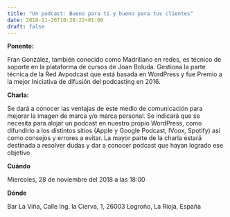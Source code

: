 ```yaml
---
title: "Un podcast: Bueno para tí y bueno para tus clientes"
date: 2018-11-26T10:28:22+01:00
draft: false
---
```


__Ponente:__

Fran González, también conocido como Madrillano en redes, es técnico de soporte en la plataforma de cursos de Joan Boluda. Gestiona la parte técnica de la Red Avpodcast que está basada en WordPress y fue Premio a la mejor Iniciativa de difusión del podcasting en 2016.

__Charla:__

Se dará a conocer las ventajas de este medio de comunicación para mejorar la imagen de marca y/o marca personal. Se indicará que se necesita para alojar un podcast en nuestro propio WordPress, como difundirlo a los distintos sitios (Apple y Google Podcast, IVoox, Spotify) así como consejos y errores a evitar. La mayor parte de la charla estará destinada a resolver dudas y dar a conocer podcast que hayan logrado ese objetivo

__Cuándo__

Miercoles, 28 de noviembre del 2018  a las 18:00

__Dónde__

Bar La Viña, Calle Ing. la Cierva, 1, 26003 Logroño, La Rioja, España